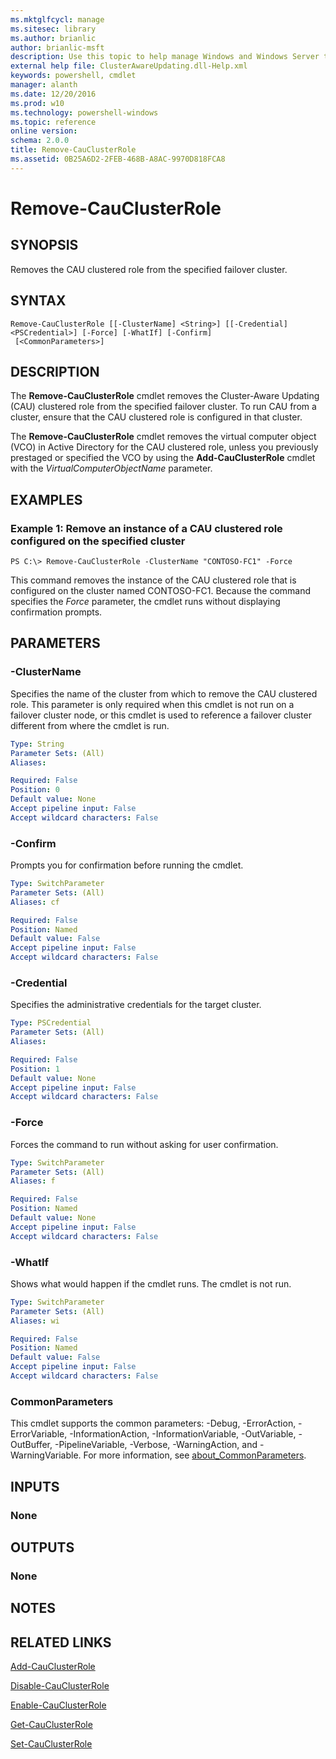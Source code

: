 ```yaml
---
ms.mktglfcycl: manage
ms.sitesec: library
ms.author: brianlic
author: brianlic-msft
description: Use this topic to help manage Windows and Windows Server technologies with Windows PowerShell.
external help file: ClusterAwareUpdating.dll-Help.xml
keywords: powershell, cmdlet
manager: alanth
ms.date: 12/20/2016
ms.prod: w10
ms.technology: powershell-windows
ms.topic: reference
online version: 
schema: 2.0.0
title: Remove-CauClusterRole
ms.assetid: 0B25A6D2-2FEB-468B-A8AC-9970D818FCA8
---
```


# Remove-CauClusterRole

## SYNOPSIS
Removes the CAU clustered role from the specified failover cluster.

## SYNTAX

```
Remove-CauClusterRole [[-ClusterName] <String>] [[-Credential] <PSCredential>] [-Force] [-WhatIf] [-Confirm]
 [<CommonParameters>]
```

## DESCRIPTION
The **Remove-CauClusterRole** cmdlet removes the Cluster-Aware Updating (CAU) clustered role from the specified failover cluster.
To run CAU from a cluster, ensure that the CAU clustered role is configured in that cluster.

The **Remove-CauClusterRole** cmdlet removes the virtual computer object (VCO) in Active Directory for the CAU clustered role, unless you previously prestaged or specified the VCO by using the **Add-CauClusterRole** cmdlet with the *VirtualComputerObjectName* parameter.

## EXAMPLES

### Example 1: Remove an instance of a CAU clustered role configured on the specified cluster
```
PS C:\> Remove-CauClusterRole -ClusterName "CONTOSO-FC1" -Force
```

This command removes the instance of the CAU clustered role that is configured on the cluster named CONTOSO-FC1.
Because the command specifies the *Force* parameter, the cmdlet runs without displaying confirmation prompts.

## PARAMETERS

### -ClusterName
Specifies the name of the cluster from which to remove the CAU clustered role.
This parameter is only required when this cmdlet is not run on a failover cluster node, or this cmdlet is used to reference a failover cluster different from where the cmdlet is run.

```yaml
Type: String
Parameter Sets: (All)
Aliases: 

Required: False
Position: 0
Default value: None
Accept pipeline input: False
Accept wildcard characters: False
```

### -Confirm
Prompts you for confirmation before running the cmdlet.

```yaml
Type: SwitchParameter
Parameter Sets: (All)
Aliases: cf

Required: False
Position: Named
Default value: False
Accept pipeline input: False
Accept wildcard characters: False
```

### -Credential
Specifies the administrative credentials for the target cluster.

```yaml
Type: PSCredential
Parameter Sets: (All)
Aliases: 

Required: False
Position: 1
Default value: None
Accept pipeline input: False
Accept wildcard characters: False
```

### -Force
Forces the command to run without asking for user confirmation.

```yaml
Type: SwitchParameter
Parameter Sets: (All)
Aliases: f

Required: False
Position: Named
Default value: None
Accept pipeline input: False
Accept wildcard characters: False
```

### -WhatIf
Shows what would happen if the cmdlet runs.
The cmdlet is not run.

```yaml
Type: SwitchParameter
Parameter Sets: (All)
Aliases: wi

Required: False
Position: Named
Default value: False
Accept pipeline input: False
Accept wildcard characters: False
```

### CommonParameters
This cmdlet supports the common parameters: -Debug, -ErrorAction, -ErrorVariable, -InformationAction, -InformationVariable, -OutVariable, -OutBuffer, -PipelineVariable, -Verbose, -WarningAction, and -WarningVariable. For more information, see [about_CommonParameters](http://go.microsoft.com/fwlink/?LinkID=113216).

## INPUTS

### None

## OUTPUTS

### None

## NOTES

## RELATED LINKS

[Add-CauClusterRole](./Add-CauClusterRole.md)

[Disable-CauClusterRole](./Disable-CauClusterRole.md)

[Enable-CauClusterRole](./Enable-CauClusterRole.md)

[Get-CauClusterRole](./Get-CauClusterRole.md)

[Set-CauClusterRole](./Set-CauClusterRole.md)


